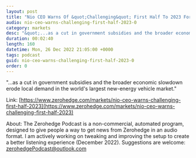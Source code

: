 ```yaml
---
layout: post
title: "Nio CEO Warns Of &quot;Challenging&quot; First Half To 2023 For The EV Maker"
audio: nio-ceo-warns-challenging-first-half-2023-0
category: markets
desc: "&quot;...as a cut in government subsidies and the broader economic slowdown erode local demand in the world's largest new-energy vehicle market.&quot; "
duration: 00:02:40
length: 160
datetime: Mon, 26 Dec 2022 21:05:00 +0000
tags: podcast
guid: nio-ceo-warns-challenging-first-half-2023-0
order: 0
---
```

&quot;...as a cut in government subsidies and the broader economic slowdown erode local demand in the world's largest new-energy vehicle market.&quot; 

Link: [https://www.zerohedge.com/markets/nio-ceo-warns-challenging-first-half-2023](https://www.zerohedge.com/markets/nio-ceo-warns-challenging-first-half-2023)

About: The Zerohedge Podcast is a non-commercial, automated program, designed to give people a way to get news from Zerohedge in an audio format.  I am actively working on tweaking and improving the setup to create a better listening experience (December 2022).  Suggestions are welcome: [zerohedgePodcast@outlook.com](mailto:zerohedgePodcast@outlook.com)